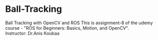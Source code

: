# Ball-Tracking
Ball Tracking with OpenCV and ROS
This is assignment-8 of the udemy course - "ROS for Beginners: Basics, Motion, and OpenCV".\
Instructor: Dr.Anis Koubaa
